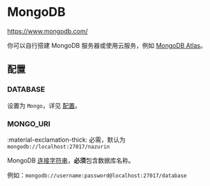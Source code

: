# MongoDB

<https://www.mongodb.com/>

你可以自行搭建 MongoDB 服务器或使用云服务，例如 [MongoDB Atlas](https://www.mongodb.com/atlas/database)。

## 配置

### DATABASE

设置为 `Mongo`，详见 [配置](../getting-started/configuration.zh.md/#database)。

### MONGO_URI

:material-exclamation-thick: 必需，默认为 `mongodb://localhost:27017/nazurin`

MongoDB [连接字符串](https://docs.mongodb.com/manual/reference/connection-string/)，**必须**包含数据库名称。

例如：`mongodb://username:password@localhost:27017/database`

